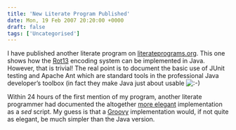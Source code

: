 ```yaml
---
title: 'New Literate Program Published'
date: Mon, 19 Feb 2007 20:20:00 +0000
draft: false
tags: ['Uncategorised']
---
```


I have published another literate program on [literateprograms.org](http://www2.blogger.com/en.literateprograms.org). This one shows how the [Rot13](http://en.wikipedia.org/wiki/ROT13) encoding system can be implemented in Java. However, that is trivial! The real point is to document the basic use of JUnit testing and Apache Ant which are standard tools in the professional Java developer’s toolbox (in fact they make Java just about usable ![:-)](http://blog.cpjobling.me/wp-includes/images/smilies/icon_smile.gif)

Within 24 hours of the first mention of my program, another literate programmer had documented the altogether [more elegant](http://en.literateprograms.org/Rot13_%28Sed%29) implementation as a _sed_ script. My guess is that a [Groovy](http://groovy.codehaus.org/) implementation would, if not quite as elegant, be much simpler than the Java version.